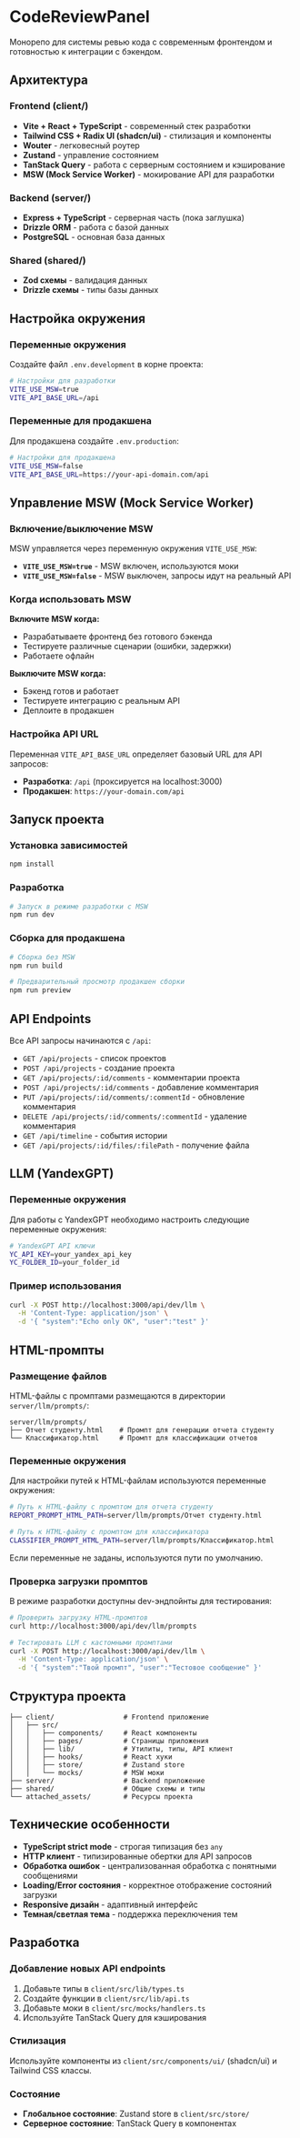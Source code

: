 # CodeReviewPanel

Монорепо для системы ревью кода с современным фронтендом и готовностью к интеграции с бэкендом.

## Архитектура

### Frontend (client/)
- **Vite + React + TypeScript** - современный стек разработки
- **Tailwind CSS + Radix UI (shadcn/ui)** - стилизация и компоненты
- **Wouter** - легковесный роутер
- **Zustand** - управление состоянием
- **TanStack Query** - работа с серверным состоянием и кэширование
- **MSW (Mock Service Worker)** - мокирование API для разработки

### Backend (server/)
- **Express + TypeScript** - серверная часть (пока заглушка)
- **Drizzle ORM** - работа с базой данных
- **PostgreSQL** - основная база данных

### Shared (shared/)
- **Zod схемы** - валидация данных
- **Drizzle схемы** - типы базы данных

## Настройка окружения

### Переменные окружения

Создайте файл `.env.development` в корне проекта:

```bash
# Настройки для разработки
VITE_USE_MSW=true
VITE_API_BASE_URL=/api
```

### Переменные для продакшена

Для продакшена создайте `.env.production`:

```bash
# Настройки для продакшена
VITE_USE_MSW=false
VITE_API_BASE_URL=https://your-api-domain.com/api
```

## Управление MSW (Mock Service Worker)

### Включение/выключение MSW

MSW управляется через переменную окружения `VITE_USE_MSW`:

- **`VITE_USE_MSW=true`** - MSW включен, используются моки
- **`VITE_USE_MSW=false`** - MSW выключен, запросы идут на реальный API

### Когда использовать MSW

**Включите MSW когда:**
- Разрабатываете фронтенд без готового бэкенда
- Тестируете различные сценарии (ошибки, задержки)
- Работаете офлайн

**Выключите MSW когда:**
- Бэкенд готов и работает
- Тестируете интеграцию с реальным API
- Деплоите в продакшен

### Настройка API URL

Переменная `VITE_API_BASE_URL` определяет базовый URL для API запросов:

- **Разработка**: `/api` (проксируется на localhost:3000)
- **Продакшен**: `https://your-domain.com/api`

## Запуск проекта

### Установка зависимостей

```bash
npm install
```

### Разработка

```bash
# Запуск в режиме разработки с MSW
npm run dev
```

### Сборка для продакшена

```bash
# Сборка без MSW
npm run build

# Предварительный просмотр продакшен сборки
npm run preview
```

## API Endpoints

Все API запросы начинаются с `/api`:

- `GET /api/projects` - список проектов
- `POST /api/projects` - создание проекта
- `GET /api/projects/:id/comments` - комментарии проекта
- `POST /api/projects/:id/comments` - добавление комментария
- `PUT /api/projects/:id/comments/:commentId` - обновление комментария
- `DELETE /api/projects/:id/comments/:commentId` - удаление комментария
- `GET /api/timeline` - события истории
- `GET /api/projects/:id/files/:filePath` - получение файла

## LLM (YandexGPT)

### Переменные окружения

Для работы с YandexGPT необходимо настроить следующие переменные окружения:

```bash
# YandexGPT API ключи
YC_API_KEY=your_yandex_api_key
YC_FOLDER_ID=your_folder_id
```

### Пример использования

```bash
curl -X POST http://localhost:3000/api/dev/llm \
  -H 'Content-Type: application/json' \
  -d '{ "system":"Echo only OK", "user":"test" }'
```

## HTML-промпты

### Размещение файлов

HTML-файлы с промптами размещаются в директории `server/llm/prompts/`:

```
server/llm/prompts/
├── Отчет студенту.html    # Промпт для генерации отчета студенту
└── Классификатор.html     # Промпт для классификации отчетов
```

### Переменные окружения

Для настройки путей к HTML-файлам используются переменные окружения:

```bash
# Путь к HTML-файлу с промптом для отчета студенту
REPORT_PROMPT_HTML_PATH=server/llm/prompts/Отчет студенту.html

# Путь к HTML-файлу с промптом для классификатора
CLASSIFIER_PROMPT_HTML_PATH=server/llm/prompts/Классификатор.html
```

Если переменные не заданы, используются пути по умолчанию.

### Проверка загрузки промптов

В режиме разработки доступны dev-эндпойнты для тестирования:

```bash
# Проверить загрузку HTML-промптов
curl http://localhost:3000/api/dev/llm/prompts

# Тестировать LLM с кастомными промптами
curl -X POST http://localhost:3000/api/dev/llm \
  -H 'Content-Type: application/json' \
  -d '{ "system":"Твой промпт", "user":"Тестовое сообщение" }'
```

## Структура проекта

```
├── client/                 # Frontend приложение
│   ├── src/
│   │   ├── components/     # React компоненты
│   │   ├── pages/          # Страницы приложения
│   │   ├── lib/            # Утилиты, типы, API клиент
│   │   ├── hooks/          # React хуки
│   │   ├── store/          # Zustand store
│   │   └── mocks/          # MSW моки
├── server/                 # Backend приложение
├── shared/                 # Общие схемы и типы
└── attached_assets/        # Ресурсы проекта
```

## Технические особенности

- **TypeScript strict mode** - строгая типизация без `any`
- **HTTP клиент** - типизированные обертки для API запросов
- **Обработка ошибок** - централизованная обработка с понятными сообщениями
- **Loading/Error состояния** - корректное отображение состояний загрузки
- **Responsive дизайн** - адаптивный интерфейс
- **Темная/светлая тема** - поддержка переключения тем

## Разработка

### Добавление новых API endpoints

1. Добавьте типы в `client/src/lib/types.ts`
2. Создайте функции в `client/src/lib/api.ts`
3. Добавьте моки в `client/src/mocks/handlers.ts`
4. Используйте TanStack Query для кэширования

### Стилизация

Используйте компоненты из `client/src/components/ui/` (shadcn/ui) и Tailwind CSS классы.

### Состояние

- **Глобальное состояние**: Zustand store в `client/src/store/`
- **Серверное состояние**: TanStack Query в компонентах




